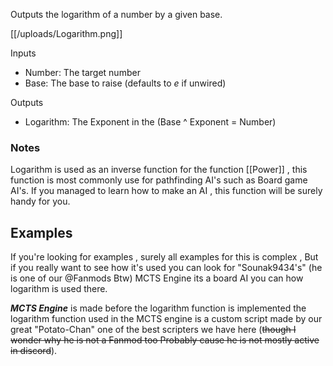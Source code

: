 Outputs the logarithm of a number by a given base.

[[/uploads/Logarithm.png]]

Inputs
- Number: The target number
- Base: The base to raise (defaults to *e* if unwired)

Outputs
- Logarithm: The Exponent in the (Base ^ Exponent = Number)

### Notes
Logarithm is used as an inverse function for the function [[Power]] , this function is most commonly use for pathfinding AI's such as Board game AI's. If you managed to learn how to make an AI , this function will be surely handy for you.

## Examples
If you're looking for examples , surely all examples for this is complex , But if you really want to see how it's used you can look for "Sounak9434's" (he is one of our @Fanmods Btw) MCTS Engine its a board AI you can how logarithm is used there.

***MCTS Engine*** is made before the logarithm function is implemented the logarithm function used in the MCTS engine is a custom script made by our great "Potato-Chan" one of the best scripters we have here (~~though I wonder why he is not a Fanmod too Probably cause he is not mostly active in discord~~).